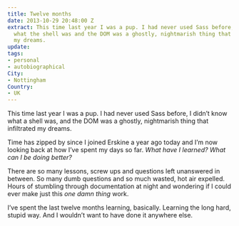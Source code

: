 ```yaml
---
title: Twelve months
date: 2013-10-29 20:48:00 Z
extract: This time last year I was a pup. I had never used Sass before, I didn’t know
  what the shell was and the DOM was a ghostly, nightmarish thing that infiltrated
  my dreams.
update: 
tags:
- personal
- autobiographical
City:
- Nottingham
Country:
- UK
---
```


This time last year I was a pup. I had never used Sass before, I didn’t know what a shell was, and the DOM was a ghostly, nightmarish thing that infiltrated my dreams.

Time has zipped by since I joined Erskine a year ago today and I’m now looking back at how I’ve spent my days so far. *What have I learned? What can I be doing better?* 

There are so many lessons, screw ups and questions left unanswered in between. So many dumb questions and so much wasted, hot air expelled. Hours of stumbling through documentation at night and wondering if I could ever make just this *one damn thing* work.

I’ve spent the last twelve months learning, basically. Learning the long hard, stupid way. And I wouldn’t want to have done it anywhere else.
